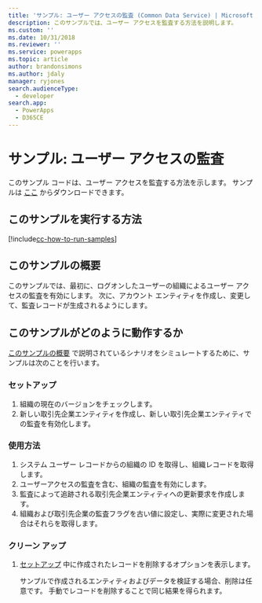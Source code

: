 ```yaml
---
title: 'サンプル: ユーザー アクセスの監査 (Common Data Service) | Microsoft Docs'
description: このサンプルでは、ユーザー アクセスを監査する方法を説明します。
ms.custom: ''
ms.date: 10/31/2018
ms.reviewer: ''
ms.service: powerapps
ms.topic: article
author: brandonsimons
ms.author: jdaly
manager: ryjones
search.audienceType:
  - developer
search.app:
  - PowerApps
  - D365CE
---
```

# <a name="sample-audit-user-access"></a>サンプル: ユーザー アクセスの監査

<!-- https://docs.microsoft.com/dynamics365/customer-engagement/developer/sample-audit-user-access -->

このサンプル コードは、ユーザー アクセスを監査する方法を示します。 サンプルは [ここ](https://github.com/Microsoft/PowerApps-Samples/tree/master/cds/orgsvc/C%23/AuditUserAccess) からダウンロードできます。

## <a name="how-to-run-this-sample"></a>このサンプルを実行する方法

[!include[cc-how-to-run-samples](../../includes/cc-how-to-run-samples.md)]

## <a name="what-this-sample-does"></a>このサンプルの概要

このサンプルでは、最初に、ログオンしたユーザーの組織によるユーザー アクセスの監査を有効にします。 次に、アカウント エンティティを作成し、変更して、監査レコードが生成されるようにします。

## <a name="how-this-sample-works"></a>このサンプルがどのように動作するか

[このサンプルの概要](#what-this-sample-does) で説明されているシナリオをシミュレートするために、サンプルは次のことを行います。

### <a name="setup"></a>セットアップ

1. 組織の現在のバージョンをチェックします。
1. 新しい取引先企業エンティティを作成し、新しい取引先企業エンティティでの監査を有効化します。

### <a name="demonstrate"></a>使用方法

1. システム ユーザー レコードからの組織の ID を取得し、組織レコードを取得します。
2. ユーザーアクセスの監査を含む、組織の監査を有効にします。
3. 監査によって追跡される取引先企業エンティティへの更新要求を作成します。
4. 組織および取引先企業の監査フラグを古い値に設定し、実際に変更された場合はそれらを取得します。

### <a name="clean-up"></a>クリーン アップ

1. [セットアップ](#setup) 中に作成されたレコードを削除するオプションを表示します。 

    サンプルで作成されるエンティティおよびデータを検証する場合、削除は任意です。 手動でレコードを削除することで同じ結果を得られます。
